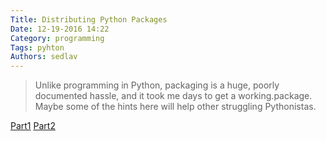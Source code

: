```yaml
---
Title: Distributing Python Packages
Date: 12-19-2016 14:22
Category: programming
Tags: pyhton
Authors: sedlav
---
```


> Unlike programming in Python, packaging is a huge, poorly documented hassle, and it took me days to get a working.package. Maybe some of the hints here will help other struggling Pythonistas.

[Part1](http://shallowsky.com/blog/programming/packaging-python.html)
[Part2](http://shallowsky.com/blog/programming/pypi.html)
